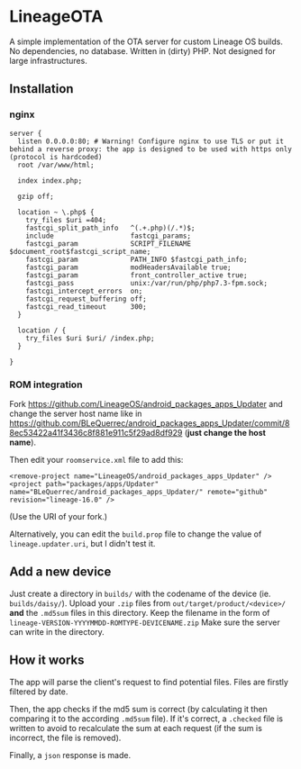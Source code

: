 # LineageOTA

A simple implementation of the OTA server for custom Lineage OS builds. No dependencies, no database. Written in (dirty) PHP. Not designed for large infrastructures.

## Installation

### nginx

```
server {
  listen 0.0.0.0:80; # Warning! Configure nginx to use TLS or put it behind a reverse proxy: the app is designed to be used with https only (protocol is hardcoded)
  root /var/www/html;

  index index.php;

  gzip off;

  location ~ \.php$ {
    try_files $uri =404;
    fastcgi_split_path_info   ^(.+.php)(/.*)$;
    include                   fastcgi_params;
    fastcgi_param             SCRIPT_FILENAME $document_root$fastcgi_script_name;
    fastcgi_param             PATH_INFO $fastcgi_path_info;
    fastcgi_param             modHeadersAvailable true;
    fastcgi_param             front_controller_active true;
    fastcgi_pass              unix:/var/run/php/php7.3-fpm.sock;
    fastcgi_intercept_errors  on;
    fastcgi_request_buffering off;
    fastcgi_read_timeout      300;
  }

  location / {
    try_files $uri $uri/ /index.php;
  }

}
```

### ROM integration

Fork https://github.com/LineageOS/android_packages_apps_Updater and change the server host name like in https://github.com/BLeQuerrec/android_packages_apps_Updater/commit/88ec53422a41f3436c8f881e911c5f29ad8df929 (**just change the host name**).

Then edit your `roomservice.xml` file to add this:

```
<remove-project name="LineageOS/android_packages_apps_Updater" />
<project path="packages/apps/Updater" name="BLeQuerrec/android_packages_apps_Updater/" remote="github" revision="lineage-16.0" />
```

(Use the URI of your fork.)

Alternatively, you can edit the `build.prop` file to change the value of `lineage.updater.uri`, but I didn't test it.

## Add a new device

Just create a directory in `builds/` with the codename of the device (ie. `builds/daisy/`). Upload your `.zip` files from `out/target/product/<device>/` **and** the `.md5sum` files in this directory. Keep the filename in the form of `lineage-VERSION-YYYYMMDD-ROMTYPE-DEVICENAME.zip` Make sure the server can write in the directory.

## How it works

The app will parse the client's request to find potential files. Files are firstly filtered by date.

Then, the app checks if the md5 sum is correct (by calculating it then comparing it to the according `.md5sum` file). If it's correct, a `.checked` file is written to avoid to recalculate the sum at each request (if the sum is incorrect, the file is removed).

Finally, a `json` response is made.